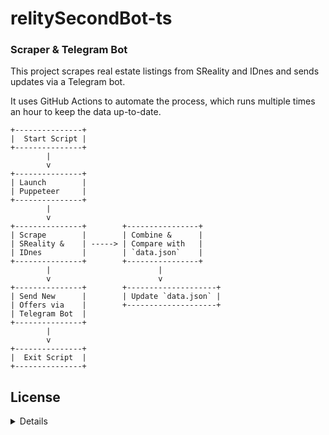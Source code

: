# relitySecondBot-ts

### Scraper & Telegram Bot

This project scrapes real estate listings from SReality and IDnes and sends updates via a Telegram bot.

It uses GitHub Actions to automate the process, which runs multiple times an hour to keep the data up-to-date.

```
+---------------+
|  Start Script |
+---------------+
        |
        v
+---------------+
| Launch        |
| Puppeteer     |
+---------------+
        |
        v
+---------------+        +----------------+
| Scrape        |        | Combine &      |
| SReality &    | -----> | Compare with   |
| IDnes         |        | `data.json`    |
+---------------+        +----------------+
        |                        |
        v                        v
+---------------+        +--------------------+
| Send New      |        | Update `data.json` |
| Offers via    |        +--------------------+
| Telegram Bot  |
+---------------+
        |
        v
+---------------+
|  Exit Script  |
+---------------+
```

## License

<details>

```

                        DO WHAT THE FUCK YOU WANT TO PUBLIC LICENSE
                                 Version 2, December 2004

                      Copyright (C) 2004 Sam Hocevar <sam@hocevar.net>

            Everyone is permitted to copy and distribute verbatim or modified
           copies of this license document, and changing it is allowed as long
                                  as the name is changed.

                       DO WHAT THE FUCK YOU WANT TO PUBLIC LICENSE

             TERMS AND CONDITIONS FOR COPYING, DISTRIBUTION AND MODIFICATION

                       0. You just DO WHAT THE FUCK YOU WANT TO.

```

</details>
